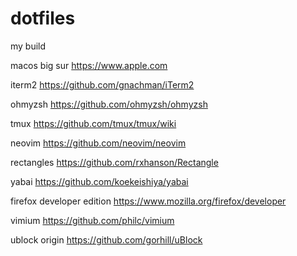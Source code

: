 # dotfiles
my build

macos big sur https://www.apple.com

iterm2 https://github.com/gnachman/iTerm2

ohmyzsh https://github.com/ohmyzsh/ohmyzsh

tmux https://github.com/tmux/tmux/wiki

neovim https://github.com/neovim/neovim

rectangles https://github.com/rxhanson/Rectangle

yabai https://github.com/koekeishiya/yabai

firefox developer edition https://www.mozilla.org/firefox/developer

vimium https://github.com/philc/vimium

ublock origin https://github.com/gorhill/uBlock
